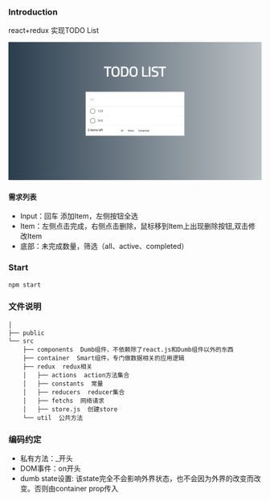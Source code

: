 ### Introduction
react+redux 实现TODO List

![](./public/image/demo.png)
#### 需求列表
* Input：回车 添加Item，左侧按钮全选
* Item：左侧点击完成，右侧点击删除，鼠标移到Item上出现删除按钮,双击修改Item
* 底部：未完成数量，筛选（all、active、completed）

### Start
```
npm start
```

### 文件说明
```
│     
├── public
└── src
    ├── components  Dumb组件，不依赖除了react.js和Dumb组件以外的东西
    ├── container  Smart组件，专门做数据相关的应用逻辑
    ├── redux  redux相关
    │   ├── actions  action方法集合
    │   ├── constants  常量
    │   ├── reducers  reducer集合
    │   ├── fetchs  网络请求
    │   ├── store.js  创建store
    └── util  公共方法
```

### 编码约定
* 私有方法：_开头
* DOM事件：on开头
* dumb state设置: 该state完全不会影响外界状态，也不会因为外界的改变而改变。否则由container prop传入